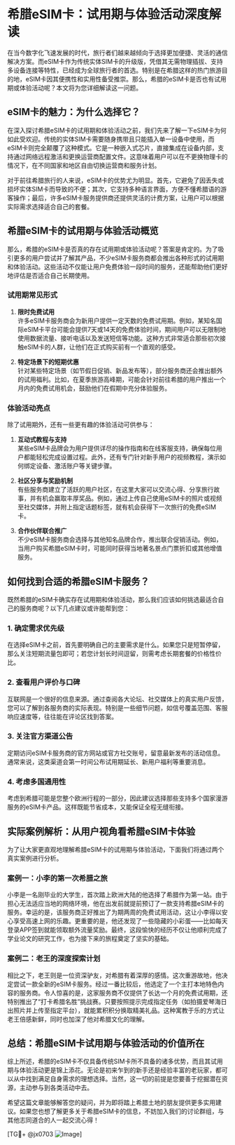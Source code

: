 # 希腊eSIM卡：试用期与体验活动深度解读

在当今数字化飞速发展的时代，旅行者们越来越倾向于选择更加便捷、灵活的通信解决方案。而eSIM卡作为传统实体SIM卡的升级版，凭借其无需物理插拔、支持多设备连接等特性，已经成为全球旅行者的首选。特别是在希腊这样的热门旅游目的地，eSIM卡因其便携性和实用性备受推崇。那么，希腊的eSIM卡是否也有试用期或体验活动呢？本文将为您详细解读这一问题。

## eSIM卡的魅力：为什么选择它？

在深入探讨希腊eSIM卡的试用期和体验活动之前，我们先来了解一下eSIM卡为何如此受欢迎。传统的实体SIM卡需要随身携带且只能插入单一设备中使用，而eSIM卡则完全颠覆了这种模式。它是一种嵌入式芯片，直接集成在设备内部，支持通过网络远程激活和更换运营商配置文件。这意味着用户可以在不更换物理卡的情况下，在不同国家和地区自由切换运营商和服务计划。

对于前往希腊旅行的人来说，eSIM卡的优势尤为明显。首先，它避免了因丢失或损坏实体SIM卡而导致的不便；其次，它支持多种语言界面，方便不懂希腊语的游客操作；最后，许多eSIM卡服务提供商还提供灵活的计费方案，让用户可以根据实际需求选择适合自己的套餐。

## 希腊eSIM卡的试用期与体验活动概览

那么，希腊的eSIM卡是否真的存在试用期或体验活动呢？答案是肯定的。为了吸引更多的用户尝试并了解其产品，不少eSIM卡服务商都会推出各种形式的试用期和体验活动。这些活动不仅能让用户免费体验一段时间的服务，还能帮助他们更好地评估是否适合自己长期使用。

### 试用期常见形式

1. **限时免费试用**  
   许多eSIM卡服务商会为新用户提供一定天数的免费试用期。例如，某知名国际eSIM卡平台可能会提供7天或14天的免费体验时间，期间用户可以无限制地使用数据流量、接听电话以及发送短信等功能。这种方式非常适合那些初次接触eSIM卡的人群，让他们在正式购买前有一个直观的感受。

2. **特定场景下的短期优惠**  
   针对某些特定场景（如节假日促销、新品发布等），部分服务商还会推出额外的试用福利。比如，在夏季旅游高峰期，可能会针对前往希腊的用户推出一个月内的免费试用机会，鼓励他们在假期中充分体验服务。

### 体验活动亮点

除了试用期外，还有一些更有趣的体验活动可供参与：

1. **互动式教程与支持**  
   某些eSIM卡品牌会为用户提供详尽的操作指南和在线客服支持，确保每位用户都能轻松完成设置过程。此外，还有专门针对新手用户的视频教程，演示如何绑定设备、激活账户等关键步骤。

2. **社区分享与奖励机制**  
   有些服务商建立了活跃的用户社区，在这里大家可以交流心得、分享旅行故事，并有机会赢取丰厚奖品。例如，通过上传自己使用eSIM卡的照片或视频至社交媒体，并附上指定话题标签，就有机会获得下一次旅行的免费eSIM卡。

3. **合作伙伴联合推广**  
   不少eSIM卡服务商会选择与其他知名品牌合作，推出联合促销活动。例如，当用户购买希腊eSIM卡时，可能同时获得当地著名景点门票折扣或其他增值服务。

## 如何找到合适的希腊eSIM卡服务？

既然希腊的eSIM卡确实存在试用期和体验活动，那么我们应该如何挑选最适合自己的服务商呢？以下几点建议或许能帮到您：

### 1. 确定需求优先级  
在选择eSIM卡之前，首先要明确自己的主要需求是什么。如果您只是短暂停留，那么关注短期流量包即可；若您计划长时间逗留，则需考虑长期套餐的价格性价比。

### 2. 查看用户评价与口碑  
互联网是一个很好的信息来源。通过查阅各大论坛、社交媒体上的真实用户反馈，您可以了解到各服务商的实际表现。特别是一些细节问题，如信号覆盖范围、客服响应速度等，往往能在评论区找到答案。

### 3. 关注官方渠道公告  
定期访问eSIM卡服务商的官方网站或官方社交账号，留意最新发布的活动信息。通常来说，这类渠道会第一时间公布试用期延长、新用户福利等重要消息。

### 4. 考虑多国通用性  
考虑到希腊可能是您整个欧洲行程的一部分，因此建议选择那些支持多个国家漫游服务的eSIM卡产品。这样既能节省成本，又能保证全程无缝衔接。

## 实际案例解析：从用户视角看希腊eSIM卡体验

为了让大家更直观地理解希腊eSIM卡的试用期与体验活动，下面我们将通过两个真实案例进行分析。

### 案例一：小李的第一次希腊之旅  
小李是一名刚毕业的大学生，首次踏上欧洲大陆的他选择了希腊作为第一站。由于担心无法适应当地的网络环境，他在出发前就提前预订了一款支持希腊eSIM卡的服务。幸运的是，该服务商正好推出了为期两周的免费试用活动，这让小李得以安心享受高速上网的乐趣。更重要的是，他还发现了一些隐藏的小彩蛋——比如每天登录APP签到就能领取额外流量奖励。最终，这段愉快的经历不仅让他顺利完成了学业论文的研究工作，也为接下来的旅程奠定了坚实的基础。

### 案例二：老王的深度探索计划  
相比之下，老王则是一位资深驴友，对希腊有着深厚的感情。这次重游故地，他决定尝试一款全新的eSIM卡服务。经过一番比较后，他选定了一个主打本地特色内容的服务商。令人惊喜的是，这家服务商不仅提供了长达一个月的免费试用期，还特别推出了“打卡希腊名胜”挑战赛。只要按照提示完成指定任务（如拍摄爱琴海日出照片并上传至指定平台），就能累积积分换取精美礼品。这种寓教于乐的方式让老王倍感新鲜，同时也加深了他对希腊文化的理解。

## 总结：希腊eSIM卡试用期与体验活动的价值所在

综上所述，希腊的eSIM卡不仅具备传统SIM卡所不具备的诸多优势，而且其试用期与体验活动更是锦上添花。无论是初来乍到的新手还是经验丰富的老玩家，都可以从中找到满足自身需求的理想选择。当然，这一切的前提是您要善于挖掘潜在资源，主动参与到各类活动中去。

希望这篇文章能够解答您的疑问，并为即将踏上希腊土地的朋友提供更多实用建议。如果您也想了解更多关于希腊eSIM卡的信息，不妨加入我们的讨论群组，与其他志同道合的人一起交流心得！

[TG💪+ @jx0703 ![Image](https://github.com/user-attachments/assets/dbca1d08-cadb-493c-b0ec-ad6f7a83f270)]